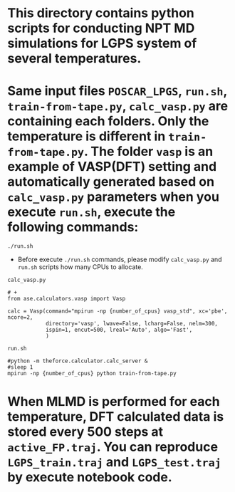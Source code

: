# This directory contains python scripts for conducting NPT MD simulations for LGPS system of several temperatures.
# Same input files `POSCAR_LPGS`, `run.sh`, `train-from-tape.py`, `calc_vasp.py` are containing each folders. Only the temperature is different in `train-from-tape.py`. The folder `vasp` is an example of VASP(DFT) setting and automatically generated based on `calc_vasp.py` parameters when you execute `run.sh`, execute the following commands:
```
./run.sh
```

- Before execute `./run.sh` commands, please modify `calc_vasp.py` and `run.sh` scripts how many CPUs to allocate.

`calc_vasp.py`
```shell
# +
from ase.calculators.vasp import Vasp

calc = Vasp(command="mpirun -np {number_of_cpus} vasp_std", xc='pbe', ncore=2,
            directory='vasp', lwave=False, lcharg=False, nelm=300,
            ispin=1, encut=500, lreal='Auto', algo='Fast',
            )
```

`run.sh`
```shell
#python -m theforce.calculator.calc_server &
#sleep 1
mpirun -np {number_of_cpus} python train-from-tape.py 
```

# When MLMD is performed for each temperature, DFT calculated data is stored every 500 steps at `active_FP.traj`. You can reproduce `LGPS_train.traj` and `LGPS_test.traj` by execute notebook code.

